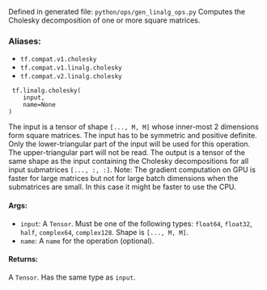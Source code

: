Defined in generated file: `python/ops/gen_linalg_ops.py`
Computes the Cholesky decomposition of one or more square matrices.
### Aliases:
- `tf.compat.v1.cholesky`
- `tf.compat.v1.linalg.cholesky`
- `tf.compat.v2.linalg.cholesky`

```
 tf.linalg.cholesky(
    input,
    name=None
)
```
The input is a tensor of shape `[..., M, M]` whose inner-most 2 dimensions form square matrices.
The input has to be symmetric and positive definite. Only the lower-triangular part of the input will be used for this operation. The upper-triangular part will not be read.
The output is a tensor of the same shape as the input containing the Cholesky decompositions for all input submatrices `[..., :, :]`.
Note: The gradient computation on GPU is faster for large matrices but not for large batch dimensions when the submatrices are small. In this case it might be faster to use the CPU.
#### Args:
- `input`: A `Tensor`. Must be one of the following types: `float64`, `float32`, `half`, `complex64`, `complex128`. Shape is `[..., M, M]`.
- `name`: A `name` for the operation (optional).
#### Returns:
A `Tensor`. Has the same type as `input`.
